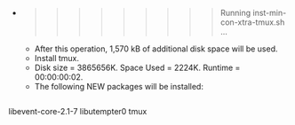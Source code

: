 * >>>>>>>>> Running inst-min-con-xtra-tmux.sh ...
  * After this operation, 1,570 kB of additional disk space will be used.
  * Install tmux.
  * Disk size = 3865656K. Space Used = 2224K. Runtime = 00:00:00:02.
  * The following NEW packages will be installed:
  ```bash
libevent-core-2.1-7 libutempter0 tmux
  ```

